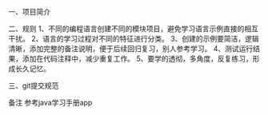 一、项目简介

二、规则
1、不同的编程语言创建不同的模块项目，避免学习语言示例直接的相互干扰。
2、语言的学习过程对不同的特征进行分类。
3、创建的示例要简洁，逻辑清晰，添加完整的备注说明，便于后续回归复习，别人参考学习。
4、测试运行结果，添加在代码注释中，减少重复工作。
5、要学的透彻，多角度，反复练习，形成长久记忆。


三、git提交规范


备注
参考java学习手册app